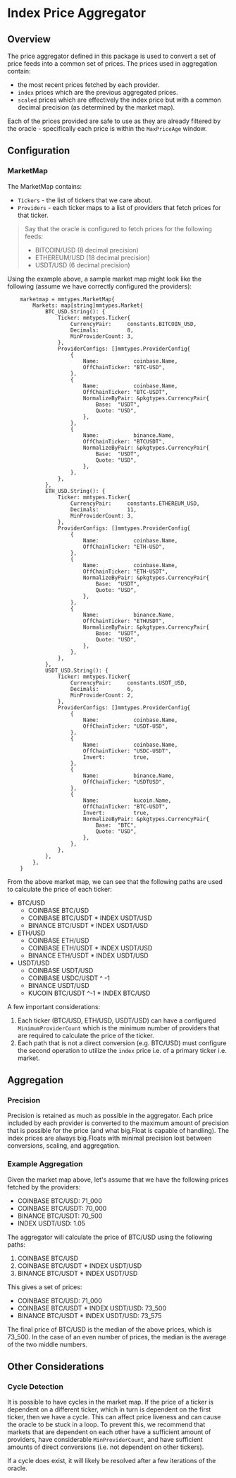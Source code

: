 # Index Price Aggregator

## Overview

The price aggregator defined in this package is used to convert a set of price feeds into a common set of prices. The prices used in aggregation contain:

* the most recent prices fetched by each provider.
* `index` prices which are the previous aggregated prices.
* `scaled` prices which are effectively the index price but with a common decimal precision (as determined by the market map).

Each of the prices provided are safe to use as they are already filtered by the oracle - specifically each price is within the `MaxPriceAge` window.

## Configuration

### MarketMap

The MarketMap contains:

* `Tickers` - the list of tickers that we care about.
* `Providers` - each ticker maps to a list of providers that fetch prices for that ticker.

> Say that the oracle is configured to fetch prices for the following feeds:
>
> * BITCOIN/USD (8 decimal precision)
> * ETHEREUM/USD (18 decimal precision)
> * USDT/USD (6 decimal precision)

Using the example above, a sample market map might look like the following (assume we have correctly configured the providers):

```golang
	marketmap = mmtypes.MarketMap{
		Markets: map[string]mmtypes.Market{
			BTC_USD.String(): {
                Ticker: mmtypes.Ticker{
                    CurrencyPair:     constants.BITCOIN_USD,
                    Decimals:         8,
                    MinProviderCount: 3,
                },
				ProviderConfigs: []mmtypes.ProviderConfig{
					{
						Name:           coinbase.Name,
						OffChainTicker: "BTC-USD",
					},
					{
						Name:           coinbase.Name,
						OffChainTicker: "BTC-USDT",
						NormalizeByPair: &pkgtypes.CurrencyPair{
							Base:  "USDT",
							Quote: "USD",
						},
					},
					{
						Name:           binance.Name,
						OffChainTicker: "BTCUSDT",
						NormalizeByPair: &pkgtypes.CurrencyPair{
							Base:  "USDT",
							Quote: "USD",
						},
					},
				},
			},
			ETH_USD.String(): {
                Ticker: mmtypes.Ticker{
                    CurrencyPair:     constants.ETHEREUM_USD,
                    Decimals:         11,
                    MinProviderCount: 3,
                },
				ProviderConfigs: []mmtypes.ProviderConfig{
					{
						Name:           coinbase.Name,
						OffChainTicker: "ETH-USD",
					},
					{
						Name:           coinbase.Name,
						OffChainTicker: "ETH-USDT",
						NormalizeByPair: &pkgtypes.CurrencyPair{
							Base:  "USDT",
							Quote: "USD",
						},
					},
					{
						Name:           binance.Name,
						OffChainTicker: "ETHUSDT",
						NormalizeByPair: &pkgtypes.CurrencyPair{
							Base:  "USDT",
							Quote: "USD",
						},
					},
				},
			},
			USDT_USD.String(): {
                Ticker: mmtypes.Ticker{
                    CurrencyPair:     constants.USDT_USD,
                    Decimals:         6,
                    MinProviderCount: 2,
                },
				ProviderConfigs: []mmtypes.ProviderConfig{
					{
						Name:           coinbase.Name,
						OffChainTicker: "USDT-USD",
					},
					{
						Name:           coinbase.Name,
						OffChainTicker: "USDC-USDT",
						Invert:         true,
					},
					{
						Name:           binance.Name,
						OffChainTicker: "USDTUSD",
					},
					{
						Name:           kucoin.Name,
						OffChainTicker: "BTC-USDT",
						Invert:         true,
						NormalizeByPair: &pkgtypes.CurrencyPair{
							Base:  "BTC",
							Quote: "USD",
						},
					},
				},
			},
		},
	}
```

From the above market map, we can see that the following paths are used to calculate the price of each ticker:

* BTC/USD
    * COINBASE BTC/USD
    * COINBASE BTC/USDT * INDEX USDT/USD
    * BINANCE BTC/USDT * INDEX USDT/USD
* ETH/USD
    * COINBASE ETH/USD
    * COINBASE ETH/USDT * INDEX USDT/USD
    * BINANCE ETH/USDT * INDEX USDT/USD
* USDT/USD
    * COINBASE USDT/USD
    * COINBASE USDC/USDT ^ -1
    * BINANCE USDT/USD
    * KUCOIN BTC/USDT ^-1 * INDEX BTC/USD

A few important considerations:

1. Each ticker (BTC/USD, ETH/USD, USDT/USD) can have a configured `MinimumProviderCount` which is the minimum number of providers that are required to calculate the price of the ticker.
2. Each path that is not a direct conversion (e.g. BTC/USD) must configure the second operation to utilize the `index` price i.e. of a primary ticker i.e. market.

## Aggregation

### Precision

Precision is retained as much as possible in the aggregator. Each price included by each provider is converted to the maximum amount of precision that is possible for the price (and what big.Float is capable of handling). The index prices are always big.Floats with minimal precision lost between conversions, scaling, and aggregation.

### Example Aggregation

Given the market map above, let's assume that we have the following prices fetched by the providers:

* COINBASE BTC/USD: 71_000
* COINBASE BTC/USDT: 70_000
* BINANCE BTC/USDT: 70_500
* INDEX USDT/USD: 1.05

The aggregator will calculate the price of BTC/USD using the following paths:

1. COINBASE BTC/USD
2. COINBASE BTC/USDT * INDEX USDT/USD
3. BINANCE BTC/USDT * INDEX USDT/USD

This gives a set of prices:

* COINBASE BTC/USD: 71_000
* COINBASE BTC/USDT * INDEX USDT/USD: 73_500
* BINANCE BTC/USDT * INDEX USDT/USD: 73_575

The final price of BTC/USD is the median of the above prices, which is 73_500. In the case of an even number of prices, the median is the average of the two middle numbers.

## Other Considerations

### Cycle Detection

It is possible to have cycles in the market map. If the price of a ticker is dependent on a different ticker, which in turn is dependent on the first ticker, then we have a cycle. This can affect price liveness and can cause the oracle to be stuck in a loop. To prevent this, we recommend that markets that are dependent on each other have a sufficient amount of providers, have considerable `MinProviderCount`, and have sufficient amounts of direct conversions (i.e. not dependent on other tickers).

If a cycle does exist, it will likely be resolved after a few iterations of the oracle.
